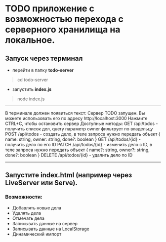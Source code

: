 # TODO приложение с возможностью перехода с серверного хранилища на локальное.

## Запуск через терминал
- перейти в папку **todo-server**
> cd todo-server
- запустить **index.js**
>node index.js
____
В терминале должен появиться текст:
Сервер TODO запущен. Вы можете использовать его по адресу http://localhost:3000
Нажмите CTRL+C, чтобы остановить сервер
Доступные методы:
GET /api/todos - получить список дел, query параметр owner фильтрует по владельцу
POST /api/todos - создать дело, в теле запроса нужно передать объект { name: string, owner: string, done?: boolean }
GET /api/todos/{id} - получить дело по его ID
PATCH /api/todos/{id} - изменить дело с ID, в теле запроса нужно передать объект { name?: string, owner?: string, done?: boolean }
DELETE /api/todos/{id} - удалить дело по ID

____
## Запустите index.html (например через LiveServer или Serve).

### Возможности:
- Добавлять новые дела
- Удалять дела
- Отмечать дела
- Записывать данные на сервер
- Записывать данные на LocalStorage
- Динамический импорт